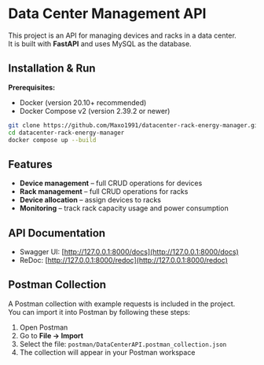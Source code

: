 # Data Center Management API

This project is an API for managing devices and racks in a data center.  
It is built with **FastAPI** and uses MySQL as the database.

## Installation & Run

**Prerequisites:**  
- Docker (version 20.10+ recommended)  
- Docker Compose v2 (version 2.39.2 or newer)

```bash
git clone https://github.com/Maxo1991/datacenter-rack-energy-manager.git
cd datacenter-rack-energy-manager
docker compose up --build
```

## Features

- **Device management** – full CRUD operations for devices  
- **Rack management** – full CRUD operations for racks  
- **Device allocation** – assign devices to racks  
- **Monitoring** – track rack capacity usage and power consumption  

## API Documentation

- Swagger UI: [http://127.0.0.1:8000/docs](http://127.0.0.1:8000/docs)  
- ReDoc: [http://127.0.0.1:8000/redoc](http://127.0.0.1:8000/redoc)

## Postman Collection

A Postman collection with example requests is included in the project.  
You can import it into Postman by following these steps:

1. Open Postman  
2. Go to **File → Import**  
3. Select the file: `postman/DataCenterAPI.postman_collection.json`  
4. The collection will appear in your Postman workspace
